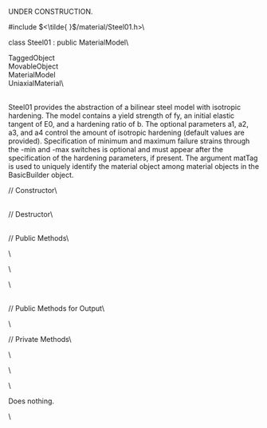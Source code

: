 UNDER CONSTRUCTION.

\#include $<\tilde{ }$/material/Steel01.h$>$\

class Steel01 : public MaterialModel\

TaggedObject\
MovableObject\
MaterialModel\
UniaxialMaterial\

\
Steel01 provides the abstraction of a bilinear steel model with
isotropic hardening. The model contains a yield strength of fy, an
initial elastic tangent of E0, and a hardening ratio of b. The optional
parameters a1, a2, a3, and a4 control the amount of isotropic hardening
(default values are provided). Specification of minimum and maximum
failure strains through the -min and -max switches is optional and must
appear after the specification of the hardening parameters, if present.
The argument matTag is used to uniquely identify the material object
among material objects in the BasicBuilder object.


// Constructor\

\
// Destructor\

\
// Public Methods\

\

\

\

\
// Public Methods for Output\

\

// Private Methods\

\

\

\

Does nothing.

\
